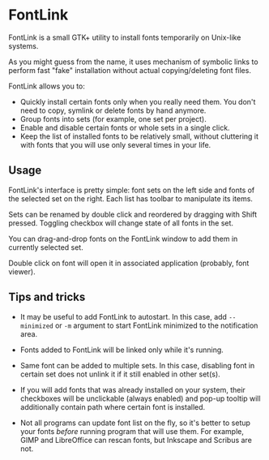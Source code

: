 # FontLink

FontLink is a small GTK+ utility to install fonts temporarily on Unix-like
systems.

As you might guess from the name, it uses mechanism of symbolic links
to perform fast "fake" installation without actual copying/deleting font files.

FontLink allows you to:
* Quickly install certain fonts only when you really need them. You don't
  need to copy, symlink or delete fonts by hand anymore.
* Group fonts into sets (for example, one set per project).
* Enable and disable certain fonts or whole sets in a single click.
* Keep the list of installed fonts to be relatively small, without cluttering
  it with fonts that you will use only several times in your life.


## Usage

FontLink's interface is pretty simple: font sets on the left side and
fonts of the selected set on the right. Each list has toolbar to manipulate
its items.

Sets can be renamed by double click and reordered by dragging with Shift
pressed. Toggling checkbox will change state of all fonts in the set.

You can drag-and-drop fonts on the FontLink window to add them in currently
selected set.

Double click on font will open it in associated application (probably,
font viewer).


## Tips and tricks

* It may be useful to add FontLink to autostart. In this case, add
  `--minimized` or `-m` argument to start FontLink minimized to the
  notification area.

* Fonts added to FontLink will be linked only while it's running.

* Same font can be added to multiple sets. In this case, disabling font in
  certain set does not unlink it if it still enabled in other set(s).

* If you will add fonts that was already installed on your system, their
  checkboxes will be unclickable (always enabled) and pop-up tooltip will
  additionally contain path where certain font is installed.

* Not all programs can update font list on the fly, so it's better to setup
  your fonts *before* running program that will use them. For example,
  GIMP and LibreOffice can rescan fonts, but Inkscape and Scribus are not.

